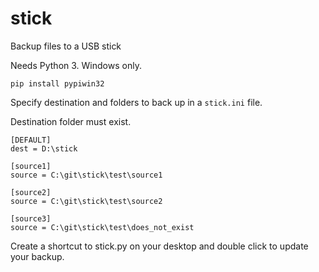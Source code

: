 # stick
Backup files to a USB stick

Needs Python 3. Windows only.

```
pip install pypiwin32
```

Specify destination and folders to back up in a `stick.ini` file.

Destination folder must exist.

```
[DEFAULT]
dest = D:\stick

[source1]
source = C:\git\stick\test\source1

[source2]
source = C:\git\stick\test\source2

[source3]
source = C:\git\stick\test\does_not_exist
```

Create a shortcut to stick.py on your desktop and double click to update your backup.